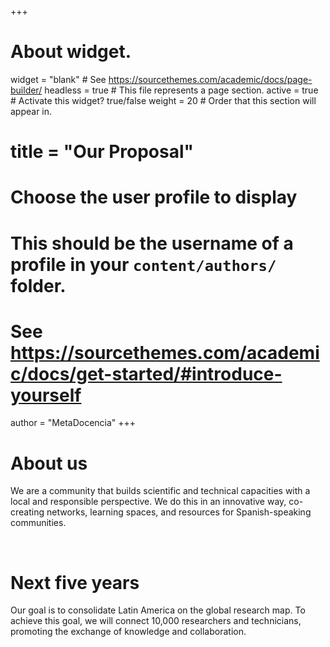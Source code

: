 +++
# About widget.
widget = "blank"  # See https://sourcethemes.com/academic/docs/page-builder/
headless = true  # This file represents a page section.
active = true  # Activate this widget? true/false
weight = 20  # Order that this section will appear in.

# title = "Our Proposal"

# Choose the user profile to display
# This should be the username of a profile in your `content/authors/` folder.
# See https://sourcethemes.com/academic/docs/get-started/#introduce-yourself
author = "MetaDocencia"
+++

<div class="container">
  <div class="row align-items-start">
    <div class="col-12 col-lg-4">
      <h1>About us</h1>
    </div>
    <div class="col-12 col-lg-8">
      We are a community that builds scientific and technical capacities with a local and responsible perspective. We do this in an innovative way, co-creating networks, learning spaces, and resources for Spanish-speaking communities.
    </div>
  </div>
</div>

<p>&nbsp;</p>

<div class="container">
  <div class="row align-items-start">
    <div class="col-12 col-lg-4">
      <h1>Next five years</h1>
    </div>
    <div class="col-12 col-lg-8">
      Our goal is to consolidate Latin America on the global research map. To achieve this goal, we will connect 10,000 researchers and technicians, promoting the exchange of knowledge and collaboration.
    </div>
  </div>
</div>
